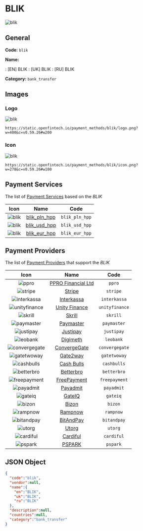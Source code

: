 
# BLIK 
![blik](https://static.openfintech.io/payment_methods/blik/logo.png?w=400&c=v0.59.26#w200)  

## General 
**Code:** `blik` 
 
**Name:** 
 
:	[EN] BLIK 
:	[UK] BLIK 
:	[RU] BLIK 
 
**Category:** `bank_transfer` 
 

## Images 

### Logo 
![blik](https://static.openfintech.io/payment_methods/blik/logo.png?w=400&c=v0.59.26#w200)  

```
https://static.openfintech.io/payment_methods/blik/logo.png?w=400&c=v0.59.26#w200
```  

### Icon 
![blik](https://static.openfintech.io/payment_methods/blik/icon.png?w=278&c=v0.59.26#w100)  

```
https://static.openfintech.io/payment_methods/blik/icon.png?w=278&c=v0.59.26#w100
```  

## Payment Services 
 
The list of [Payment Services](/payment-services/) based on the _BLIK_ 

|Icon|Name|Code| 
|:---:|:---:|:---:| 
|![blik](https://static.openfintech.io/payment_methods/blik/icon.png?w=278&c=v0.59.26#w100) |[blik_pln_hpp](/payment-services/blik_pln_hpp/)|`blik_pln_hpp`| 
|![blik](https://static.openfintech.io/payment_methods/blik/icon.png?w=278&c=v0.59.26#w100) |[blik_usd_hpp](/payment-services/blik_usd_hpp/)|`blik_usd_hpp`| 
|![blik](https://static.openfintech.io/payment_methods/blik/icon.png?w=278&c=v0.59.26#w100) |[blik_eur_hpp](/payment-services/blik_eur_hpp/)|`blik_eur_hpp`| 
 

## Payment Providers 
 
The list of [Payment Providers](/payment-providers/) that support the _BLIK_ 

|Icon|Name|Code| 
|:---:|:---:|:---:| 
|![ppro](https://static.openfintech.io/payment_providers/ppro/icon.svg?w=278&c=v0.59.26#w100) |[PPRO Financial Ltd](/payment-providers/ppro/)|`ppro`| 
|![stripe](https://static.openfintech.io/payment_providers/stripe/icon.svg?w=278&c=v0.59.26#w100) |[Stripe](/payment-providers/stripe/)|`stripe`| 
|![interkassa](https://static.openfintech.io/payment_providers/interkassa/icon.svg?w=278&c=v0.59.26#w100) |[Interkassa](/payment-providers/interkassa/)|`interkassa`| 
|![unityfinance](https://static.openfintech.io/payment_providers/unityfinance/icon.svg?w=278&c=v0.59.26#w100) |[Unity Finance](/payment-providers/unityfinance/)|`unityfinance`| 
|![skrill](https://static.openfintech.io/payment_providers/skrill/icon.svg?w=278&c=v0.59.26#w100) |[Skrill](/payment-providers/skrill/)|`skrill`| 
|![paymaster](https://static.openfintech.io/payment_providers/paymaster/icon.svg?w=278&c=v0.59.26#w100) |[Paymaster](/payment-providers/paymaster/)|`paymaster`| 
|![justipay](https://static.openfintech.io/payment_providers/justipay/icon.png?w=278&c=v0.59.26#w100) |[Justipay](/payment-providers/justipay/)|`justipay`| 
|![leobank](https://static.openfintech.io/payment_providers/leobank/icon.svg?w=278&c=v0.59.26#w100) |[Digimeth](/payment-providers/leobank/)|`leobank`| 
|![convergegate](https://static.openfintech.io/payment_providers/convergegate/icon.svg?w=278&c=v0.59.26#w100) |[ConvergeGate](/payment-providers/convergegate/)|`convergegate`| 
|![gatetwoway](https://static.openfintech.io/payment_providers/gatetwoway/icon.svg?w=278&c=v0.59.26#w100) |[Gate2way](/payment-providers/gatetwoway/)|`gatetwoway`| 
|![cashbulls](https://static.openfintech.io/payment_providers/cashbulls/icon.png?w=278&c=v0.59.26#w100) |[Cash Bulls](/payment-providers/cashbulls/)|`cashbulls`| 
|![betterbro](https://static.openfintech.io/payment_providers/betterbro/icon.png?w=278&c=v0.59.26#w100) |[Betterbro](/payment-providers/betterbro/)|`betterbro`| 
|![freepayment](https://static.openfintech.io/payment_providers/freepayment/icon.png?w=278&c=v0.59.26#w100) |[FreePayment](/payment-providers/freepayment/)|`freepayment`| 
|![payadmit](https://static.openfintech.io/payment_providers/payadmit/icon.svg?w=278&c=v0.59.26#w100) |[Payadmit](/payment-providers/payadmit/)|`payadmit`| 
|![gateiq](https://static.openfintech.io/payment_providers/gateiq/icon.svg?w=278&c=v0.59.26#w100) |[GateIQ](/payment-providers/gateiq/)|`gateiq`| 
|![bizon](https://static.openfintech.io/payment_providers/bizon/icon.png?w=278&c=v0.59.26#w100) |[Bizon](/payment-providers/bizon/)|`bizon`| 
|![rampnow](https://static.openfintech.io/payment_providers/rampnow/icon.svg?w=278&c=v0.59.26#w100) |[Rampnow](/payment-providers/rampnow/)|`rampnow`| 
|![bitandpay](https://static.openfintech.io/payment_providers/bitandpay/icon.png?w=278&c=v0.59.26#w100) |[BitAndPay](/payment-providers/bitandpay/)|`bitandpay`| 
|![utorg](https://static.openfintech.io/payment_providers/utorg/icon.png?w=278&c=v0.59.26#w100) |[Utorg](/payment-providers/utorg/)|`utorg`| 
|![cardiful](https://static.openfintech.io/payment_providers/cardiful/icon.svg?w=278&c=v0.59.26#w100) |[Cardiful](/payment-providers/cardiful/)|`cardiful`| 
|![pspark](https://static.openfintech.io/payment_providers/pspark/icon.svg?w=278&c=v0.59.26#w100) |[PSPARK](/payment-providers/pspark/)|`pspark`| 
 

## JSON Object 

```json
{
  "code":"blik",
  "vendor":null,
  "name":{
    "en":"BLIK",
    "uk":"BLIK",
    "ru":"BLIK"
  },
  "description":null,
  "countries":null,
  "category":"bank_transfer"
}
```  
